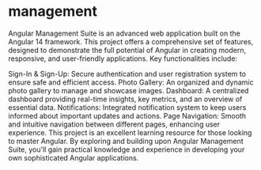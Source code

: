# management
Angular Management Suite is an advanced web application built on the Angular 14 framework. This project offers a comprehensive set of features, designed to demonstrate the full potential of Angular in creating modern, responsive, and user-friendly applications. Key functionalities include:

Sign-In & Sign-Up: Secure authentication and user registration system to ensure safe and efficient access.
Photo Gallery: An organized and dynamic photo gallery to manage and showcase images.
Dashboard: A centralized dashboard providing real-time insights, key metrics, and an overview of essential data.
Notifications: Integrated notification system to keep users informed about important updates and actions.
Page Navigation: Smooth and intuitive navigation between different pages, enhancing user experience.
This project is an excellent learning resource for those looking to master Angular. By exploring and building upon Angular Management Suite, you'll gain practical knowledge and experience in developing your own sophisticated Angular applications.
